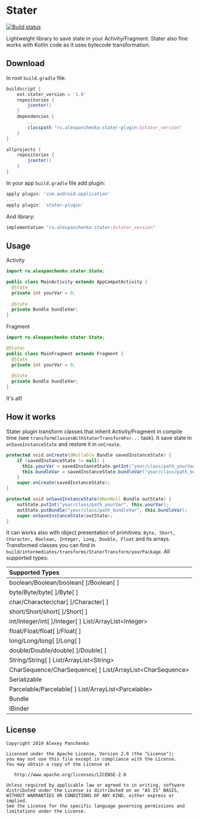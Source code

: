 Stater
=======
[![Build status](https://travis-ci.org/AlexeyPanchenko/stater.svg?branch=master)](https://travis-ci.org/AlexeyPanchenko/stater)

Lightweight library to save state in your Activity/Fragment.
Stater also fine works with Kotlin code as it uses bytecode transformation.

Download
--------
In root `build.gradle` file:
```groovy
buildscript {
    ext.stater_version = '1.0'
    repositories {
        jcenter()
    }
    dependencies {
        ...
        classpath "ru.alexpanchenko:stater-plugin:$stater_version"
    }
}

allprojects {
    repositories {
        jcenter()
    }
}

```
In your app `build.gradle` file add plugin:
```groovy
apply plugin: 'com.android.application'
...
apply plugin: 'stater-plugin'
```
And library:
```groovy
implementation "ru.alexpanchenko:stater:$stater_version"
```

Usage
--------
Activity
```java
import ru.alexpanchenko.stater.State;

public class MainActivity extends AppCompatActivity {
  @State
  private int yourVar = 0;
  
  @State
  private Bundle bundleVar;
}
```
Fragment
```java
import ru.alexpanchenko.stater.State;

@Stater
public class MainFragment extends Fragment {
  @State
  private int yourVar = 0;
  
  @State
  private Bundle bundleVar;
}
```
It's all!

How it works
--------
Stater plugin transform classes that inherit Activity/Fragment in compile time (see `transformClassesWithStaterTransformFor...` task).
It save state in `onSaveInstanceState` and restore it in `onCreate`.
```java
protected void onCreate(@Nullable Bundle savedInstanceState) {
    if (savedInstanceState != null) {
      this.yourVar = savedInstanceState.getInt("your/class/path_yourVar");
      this.bundleVar = savedInstanceState.bundleVar("your/class/path_bundleVar");
    }
    super.onCreate(savedInstanceState);
}

protected void onSaveInstanceState(@NonNull Bundle outState) {
    outState.putInt("your/class/path_yourVar", this.yourVar);
    outState.putBundle("your/class/path_bundleVar", this.bundleVar);
    super.onSaveInstanceState(outState);
}
```
It can works also with object presentation of primitives:
`Byte, Short, Character, Boolean, Integer, Long, Double, Float` and its arrays.
Transformed classes you can find in `build/intermediates/transforms/StaterTransform/yourPackage`.
All supported types:

| Supported Types  |
|:-------|
| boolean/Boolean/boolean[ ]/Boolean[ ]|
| byte/Byte/byte[ ]/Byte[ ]|
| char/Character/char[ ]/Character[ ]|
| short/Short/short[ ]/Short[ ]|
| int/Integer/int[ ]/Integer[ ]  List/ArrayList\<Integer\> |
| float/Float/float[ ]/Float[ ] |
| long/Long/long[ ]/Long[ ] |
| double/Double/double[ ]/Double[ ] |
| String/String[ ]  List/ArrayList\<String\> |
| CharSequence/CharSequence[ ]  List/ArrayList\<CharSequence\> |
| Serializable |
| Parcelable/Parcelable[ ] List/ArrayList\<Parcelable\> |
| Bundle |
| IBinder |

License
-------

    Copyright 2019 Alexey Panchenko

    Licensed under the Apache License, Version 2.0 (the "License");
    you may not use this file except in compliance with the License.
    You may obtain a copy of the License at

       http://www.apache.org/licenses/LICENSE-2.0

    Unless required by applicable law or agreed to in writing, software
    distributed under the License is distributed on an "AS IS" BASIS,
    WITHOUT WARRANTIES OR CONDITIONS OF ANY KIND, either express or implied.
    See the License for the specific language governing permissions and
    limitations under the License.